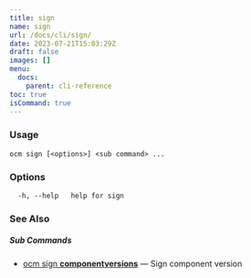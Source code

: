 ```yaml
---
title: sign
name: sign
url: /docs/cli/sign/
date: 2023-07-21T15:03:29Z
draft: false
images: []
menu:
  docs:
    parent: cli-reference
toc: true
isCommand: true
---
```

### Usage

```
ocm sign [<options>] <sub command> ...
```

### Options

```
  -h, --help   help for sign
```

### See Also



##### Sub Commands

* [ocm sign <b>componentversions</b>](/docs/cli/sign/componentversions)	 &mdash; Sign component version

